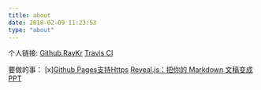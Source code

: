 ```yaml
---
title: about
date: 2018-02-09 11:23:53
type: "about"
---
```


个人链接:
[Github.RayKr](https://github.com/RayKr) [Travis CI](https://travis-ci.org/RayKr/ihave.news) 

要做的事：
[x][Github Pages支持Https](https://zhuanlan.zhihu.com/p/22667528) [Reveal.js：把你的 Markdown 文稿变成 PPT](https://sspai.com/post/40657) 